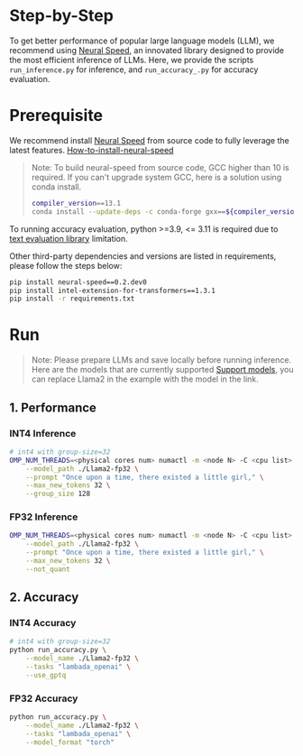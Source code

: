 # Step-by-Step

To get better performance of popular large language models (LLM), we recommend using [Neural Speed](https://github.com/intel/neural-speed.git), an innovated library designed to provide the most efficient inference of LLMs. Here, we provide the scripts `run_inference.py` for inference, and `run_accuracy_.py` for accuracy evaluation. 


# Prerequisite​

We recommend install [Neural Speed](https://github.com/intel/neural-speed.git) from source code to fully leverage the latest features. [How-to-install-neural-speed](https://github.com/intel/neural-speed?tab=readme-ov-file#build-python-package-recommended-way)

> Note: To build neural-speed from source code, GCC higher than 10 is required. If you can't upgrade system GCC, here is a solution using conda install.
> ```bash
> compiler_version==13.1
> conda install --update-deps -c conda-forge gxx==${compiler_version} gcc==${compiler_version} gxx_linux-64==${compiler_version} libstdcxx-ng sysroot_linux-64 -y
> ```

To running accuracy evaluation, python >=3.9, <= 3.11 is required due to [text evaluation library](https://github.com/EleutherAI/lm-evaluation-harness/tree/master) limitation.


Other third-party dependencies and versions are listed in requirements, please follow the steps below:


```bash
pip install neural-speed==0.2.dev0
pip install intel-extension-for-transformers==1.3.1
pip install -r requirements.txt
```

# Run


> Note: Please prepare LLMs and save locally before running inference. Here are the models that are currently supported [Support models](https://github.com/intel/neural-speed/blob/main/docs/supported_models.md), you can replace Llama2 in the example with the model in the link.


## 1. Performance

### INT4 Inference
``` bash
# int4 with group-size=32
OMP_NUM_THREADS=<physical cores num> numactl -m <node N> -C <cpu list> python run_inference.py \
    --model_path ./Llama2-fp32 \
    --prompt "Once upon a time, there existed a little girl," \
    --max_new_tokens 32 \
    --group_size 128
```

### FP32 Inference

``` bash
OMP_NUM_THREADS=<physical cores num> numactl -m <node N> -C <cpu list> python run_inference.py \
    --model_path ./Llama2-fp32 \
    --prompt "Once upon a time, there existed a little girl," \
    --max_new_tokens 32 \
    --not_quant
```


## 2. Accuracy


### INT4 Accuracy

```bash
# int4 with group-size=32
python run_accuracy.py \
    --model_name ./Llama2-fp32 \
    --tasks "lambada_openai" \
    --use_gptq
```

### FP32 Accuracy

```bash
python run_accuracy.py \
    --model_name ./Llama2-fp32 \
    --tasks "lambada_openai" \
    --model_format "torch"
```
